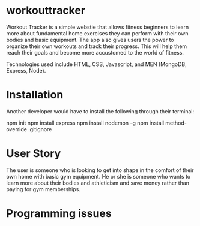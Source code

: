 # workouttracker
Workout Tracker is a simple webstie that allows fitness beginners to learn more about fundamental home exercises they can perform with their own bodies and basic equipment. The app also gives users the power to organize their own workouts and track their progress. This will help them reach their goals and become more accustomed to the world of fitness.

Technologies used include HTML, CSS, Javascript, and MEN (MongoDB, Express, Node).

# Installation
Another developer would have to install the following through their terminal:

npm init
npm install express
npm install nodemon -g
npm install method-override
.gitignore

# User Story
The user is someone who is looking to get into shape in the comfort of their own home with basic gym equipment. He or she is someone who wants to learn more about their bodies and athleticism and save money rather than paying for gym memberships.

# Programming issues



